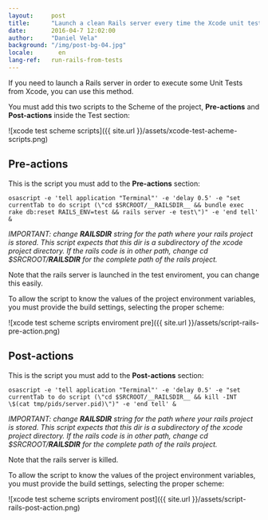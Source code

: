 ```yaml
---
layout:     post
title:      "Launch a clean Rails server every time the Xcode unit test are launched"
date:       2016-04-7 12:02:00
author:     "Daniel Vela"
background: "/img/post-bg-04.jpg"
locale:       en
lang-ref:   run-rails-from-tests
---
```


If you need to launch a Rails server in order to execute some Unit Tests from Xcode, you can use this method.

You must add this two scripts to the Scheme of the project, **Pre-actions** and **Post-actions** inside the Test section: 

![xcode test scheme scripts]({{ site.url }}/assets/xcode-test-acheme-scripts.png)


## Pre-actions

This is the script you must add to the **Pre-actions** section:


	osascript -e 'tell application "Terminal"' -e 'delay 0.5' -e "set currentTab to do script (\"cd $SRCROOT/__RAILSDIR__ && bundle exec rake db:reset RAILS_ENV=test && rails server -e test\")" -e 'end tell' &

*IMPORTANT: change __RAILSDIR__ string for the path where your rails project is stored. This script expects that this dir is a subdirectory of the xcode project directory. If the rails code is in other path, change cd $SRCROOT/__RAILSDIR__ for the complete path of the rails project.*

Note that the rails server is launched in the test enviroment, you can change this easily.

To allow the script to know the values of the project environment variables, you must provide the build settings, selecting the proper scheme:

![xcode test scheme scripts enviroment pre]({{ site.url }}/assets/script-rails-pre-action.png)

## Post-actions

This is the script you must add to the **Post-actions** section:


	osascript -e 'tell application "Terminal"' -e 'delay 0.5' -e "set currentTab to do script (\"cd $SRCROOT/__RAILSDIR__ && kill -INT \$(cat tmp/pids/server.pid)\")" -e 'end tell' &

*IMPORTANT: change __RAILSDIR__ string for the path where your rails project is stored. This script expects that this dir is a subdirectory of the xcode project directory. If the rails code is in other path, change cd $SRCROOT/__RAILSDIR__ for the complete path of the rails project.*

Note that the rails server is killed.

To allow the script to know the values of the project environment variables, you must provide the build settings, selecting the proper scheme:

![xcode test scheme scripts enviroment post]({{ site.url }}/assets/script-rails-post-action.png)


